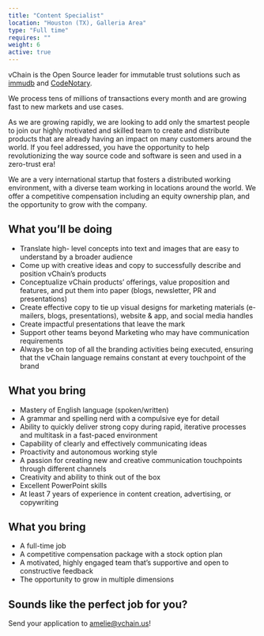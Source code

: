 ```yaml
---
title: "Content Specialist"
location: "Houston (TX), Galleria Area" 
type: "Full time" 
requires: ""
weight: 6
active: true
---
```


vChain is the Open Source leader for immutable trust solutions such as [immudb](http://www.immudb.io/) and [CodeNotary](http://www.codenotary.io/).

We process tens of millions of transactions every month and are growing fast to new markets and use cases.

As we are growing rapidly, we are looking to add only the smartest people to join our highly motivated and skilled team to create and distribute products that are already having an impact on many customers around the world. If you feel addressed, you have the opportunity to help revolutionizing the way source code and software is seen and used in a zero-trust era! 

We are a very international startup that fosters a distributed working environment, with a diverse team working in locations around the world. We offer a competitive compensation including an equity ownership plan, and the opportunity to grow with the company.

## What you’ll be doing

- Translate high- level concepts into text and images that are easy to understand by a broader audience
- Come up with creative ideas and copy to successfully describe and position vChain’s products
- Conceptualize vChain products’ offerings, value proposition and features, and put them into paper (blogs, newsletter, PR and presentations)
- Create effective copy to tie up visual designs for marketing materials (e- mailers, blogs, presentations), website & app, and social media handles
- Create impactful presentations that leave the mark
- Support other teams beyond Marketing who may have communication requirements
- Always be on top of all the branding activities being executed, ensuring that the vChain language remains constant at every touchpoint of the brand

## What you bring

- Mastery of English language (spoken/written)
- A grammar and spelling nerd with a compulsive eye for detail
- Ability to quickly deliver strong copy during rapid, iterative processes and multitask in a fast-paced environment
- Capability of clearly and effectively communicating ideas
- Proactivity and autonomous working style 
- A passion for creating new and creative communication touchpoints through different channels
- Creativity and ability to think out of the box
- Excellent PowerPoint skills
- At least 7 years of experience in content creation, advertising, or copywriting 

## What you bring

- A full-time job
- A competitive compensation package with a stock option plan
- A motivated, highly engaged team that’s supportive and open to constructive feedback
- The opportunity to grow in multiple dimensions

## Sounds like the perfect job for you?

Send your application to [amelie@vchain.us](amelie@vchain.us)!
